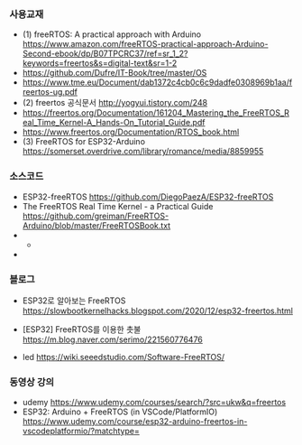 

### 사용교재


- (1) freeRTOS: A practical approach with Arduino  https://www.amazon.com/freeRTOS-practical-approach-Arduino-Second-ebook/dp/B07TPCRC37/ref=sr_1_2?keywords=freertos&s=digital-text&sr=1-2
- https://github.com/Dufre/IT-Book/tree/master/OS
- https://www.tme.eu/Document/dab1372c4cb0c6c9dadfe0308969b1aa/freertos-ug.pdf
- (2) freertos 공식문서 http://yogyui.tistory.com/248
- https://freertos.org/Documentation/161204_Mastering_the_FreeRTOS_Real_Time_Kernel-A_Hands-On_Tutorial_Guide.pdf
- https://www.freertos.org/Documentation/RTOS_book.html
- (3) FreeRTOS for ESP32-Arduino  https://somerset.overdrive.com/library/romance/media/8859955


### 소스코드

- ESP32-freeRTOS  https://github.com/DiegoPaezA/ESP32-freeRTOS
- The FreeRTOS Real Time Kernel - a Practical Guide  https://github.com/greiman/FreeRTOS-Arduino/blob/master/FreeRTOSBook.txt
- -
- 
### 블로그
- ESP32로 알아보는 FreeRTOS https://slowbootkernelhacks.blogspot.com/2020/12/esp32-freertos.html

- [ESP32] FreeRTOS를 이용한 촛불 https://m.blog.naver.com/serimo/221560776476
- led https://wiki.seeedstudio.com/Software-FreeRTOS/



### 동영상 강의

- udemy https://www.udemy.com/courses/search/?src=ukw&q=freertos
- ESP32: Arduino + FreeRTOS (in VSCode/PlatformIO) https://www.udemy.com/course/esp32-arduino-freertos-in-vscodeplatformio/?matchtype=

